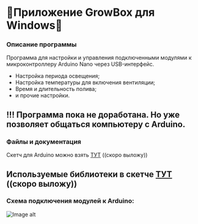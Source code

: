 # 🥬Приложение GrowBox для Windows🥬
### Описание программы

Программа для настройки и управления подключенными модулями к микроконтроллеру Arduino Nano через USB-интерфейс.
 - Настройка периода освещения;
 - Настройка температуры для включения вентиляции;
 - Время и длительность полива;
 - и прочие настройки.
 
 !!! Программа пока не доработана. Но уже позволяет общаться компьютеру с Arduino.
---

### Файлы и документация

Скетч для Arduino можно взять [ТУТ](https://github.com/Mork0vkin/GrowBoxWinApp/raw/master/ "Скоро выложу") ((скоро выложу))

Используемые библиотеки в скетче [ТУТ](https://github.com/Mork0vkin/GrowBoxWinApp/raw/master/ "Скоро выложу") ((скоро выложу))
---

### Схема подключения модулей к Arduino:

![Image alt](https://github.com/Mork0vkin/GrowBoxWinApp/raw/master/scheme.jpg)
